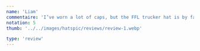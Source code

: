 ```yaml
---
name: 'Liam'
commentaire: 'I’ve worn a lot of caps, but the FFL trucker hat is by far the most comfortable. The breathable material and sleek design make it ideal for workouts or casual wear. Free shipping was the cherry on top!'
notation: 5
thumb: '../../images/hatspic/reviews/review-1.webp'

type: 'review'
---
```

